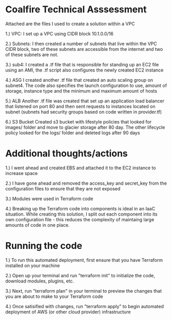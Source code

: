 # Coalfire Technical Asssessment

Attached are the files I used to create a solution within a VPC

1.) VPC:
I set up a VPC using CIDR block 10.1.0.0/16

2.) Subnets:
I then created a number of subnets that live within the VPC CIDR block, two of these subnets are accessible from the internet and two of these subnets are not.

3.) sub4:
I created a .tf file that is responsible for standing up an EC2 file using an AMI, the .tf script also configures the newly created EC2 instance

4.) ASG
I created another .tf file that created an auto scaling group on subnet4. The code also specifies the launch configuration to use, amount of storage, instance type and the minimum and maximum amount of hosts

5.) ALB
Another .tf file was created that set up an application load balancer that listened on port 80 and then sent requests to instances located on subnet (subnets had security groups based on code written in provider.tf)

6.) S3 Bucket
Created s3 bucket with lifestyle policies that looked for images/ folder and move to glacier storage after 80 day. The other lifecycle policy looked for the logs/ folder and deleted logs after 90 days

# Additional thoughts/actions

1.) I went ahead and created EBS and attached it to the EC2 instance to increase space

2.) I have gone ahead and removed the access_key and secret_key from the configuration files to ensure that they are not exposed

3.) Modules were used in Terraform code

4.) Breaking up the Terraform code into components is ideal in an IaaC situation. While creating this solution, I split out each component into its own configuration file - this reduces the complexity of maintaing large amounts of code in one place.

# Running the code

1.) To run this automated deployment, first ensure that you have Terraform installed on your machine

2.) Open up your terminal and run "terraform init" to initialize the code, download modules, plugins, etc.

3.) Next, run "terraform plan" in your terminal to preview the changes that you are about to make to your Terraform code

4.) Once satisified with changes, run "terraform apply" to begin automated deployment of AWS (or other cloud provider) infrastructure
